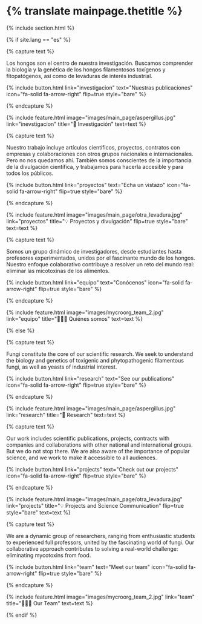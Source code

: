 ---
---

#  {% translate mainpage.thetitle %}
{% include section.html %}

{% if site.lang == "es" %}

{% capture text %}

Los hongos son el centro de nuestra investigación. Buscamos comprender la biología y la genética de los hongos filamentosos toxígenos y fitopatógenos, así como de levaduras de interés industrial.

{%
  include button.html
  link="investigacion"
  text="Nuestras publicaciones"
  icon="fa-solid fa-arrow-right"
  flip=true
  style="bare"
%}

{% endcapture %}

{%
  include feature.html
  image="images/main_page/aspergillus.jpg"
  link="inevstigacion"
  title="🔬  Investigación"
  text=text
%}

{% capture text %}

Nuestro trabajo incluye artículos científicos, proyectos, contratos con empresas y colaboraciones con otros grupos nacionales e internacionales. Pero no nos quedamos ahí. También somos conscientes de la importancia de la divulgación científica, y trabajamos para hacerla accesible y para todos los públicos.

{%
  include button.html
  link="proyectos"
  text="Echa un vistazo"
  icon="fa-solid fa-arrow-right"
  flip=true
  style="bare"
%}

{% endcapture %}

{%
  include feature.html
  image="images/main_page/otra_levadura.jpg"
  link="proyectos"
  title="💡  Proyectos y divulgación"
  flip=true
  style="bare"
  text=text
%}

{% capture text %}

Somos un grupo dinámico de investigadores, desde estudiantes hasta profesores experimentados, unidos por el fascinante mundo de los hongos. Nuestro enfoque colaborativo contribuye a resolver un reto del mundo real: eliminar las micotoxinas de los alimentos.

{%
  include button.html
  link="equipo"
  text="Conócenos"
  icon="fa-solid fa-arrow-right"
  flip=true
  style="bare"
%}

{% endcapture %}

{%
  include feature.html
  image="images/mycroorg_team_2.jpg"
  link="equipo"
  title="👩🏻‍🔬  Quiénes somos"
  text=text
%}

{% else %}

{% capture text %}

Fungi constitute the core of our scientific research. We seek to understand the biology and genetics of toxigenic and phytopathogenic filamentous fungi, as well as yeasts of industrial interest.

{%
  include button.html
  link="research"
  text="See our publications"
  icon="fa-solid fa-arrow-right"
  flip=true
  style="bare"
%}

{% endcapture %}

{%
  include feature.html
  image="images/main_page/aspergillus.jpg"
  link="research"
  title="🔬  Research"
  text=text
%}

{% capture text %}

Our work includes scientific publications, projects, contracts with companies and collaborations with other national and international groups. But we do not stop there. We are also aware of the importance of popular science, and we work to make it accessible to all audiences.

{%
  include button.html
  link="projects"
  text="Check out our projects"
  icon="fa-solid fa-arrow-right"
  flip=true
  style="bare"
%}

{% endcapture %}

{%
  include feature.html
  image="images/main_page/otra_levadura.jpg"
  link="projects"
  title="💡  Projects and Science Communication"
  flip=true
  style="bare"
  text=text
%}

{% capture text %}

We are a dynamic group of researchers, ranging from enthusiastic students to experienced full professors, united by the fascinating world of fungi. Our collaborative approach contributes to solving a real-world challenge: eliminating mycotoxins from food.

{%
  include button.html
  link="team"
  text="Meet our team"
  icon="fa-solid fa-arrow-right"
  flip=true
  style="bare"
%}

{% endcapture %}

{%
  include feature.html
  image="images/mycroorg_team_2.jpg"
  link="team"
  title="👩🏻‍🔬  Our Team"
  text=text
%}

{% endif %}
